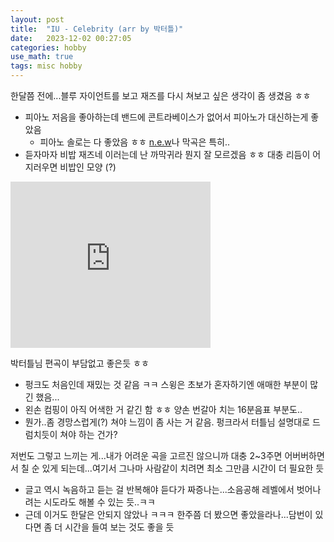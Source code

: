 ```yaml
---
layout: post
title:  "IU - Celebrity (arr by 박터틀)"
date:   2023-12-02 00:27:05 
categories: hobby
use_math: true
tags: misc hobby
---
```


한달쯤 전에...블루 자이언트를 보고 재즈를 다시 쳐보고 싶은 생각이 좀 생겼음 ㅎㅎ
- 피아노 저음을 좋아하는데 밴드에 콘트라베이스가 없어서 피아노가 대신하는게 좋았음
    - 피아노 솔로는 다 좋았음 ㅎㅎ [n.e.w](https://www.youtube.com/watch?v=6ZKDdzqN6B4)나 막곡은 특히..
- 듣자마자 비밥 재즈네 이러는데 난 까막귀라 뭔지 잘 모르겠음 ㅎㅎ 대충 리듬이 어지러우면 비밥인 모양 (?)


<iframe allowfullscreen="allowfullscreen" class="b-hbp-video b-uploaded" frameborder="0" height="266" id="BLOGGER-video-44c664fc9e24aae3-19996" mozallowfullscreen="mozallowfullscreen" src="https://www.blogger.com/video.g?token=AD6v5dyMR_dbH072B7gU6Np7pTeYos1Hl53e_c76Nc971DslIEX4TXAhACSbhnX8K6wPlA181RbOw-Dek967lQO_uWBysBNS5xHtMH3Lf4-y9db_tDFVspL4sE20eGImI1z4s8SbFquO" webkitallowfullscreen="webkitallowfullscreen" width="320"></iframe>


박터틀님 편곡이 부담없고 좋은듯 ㅎㅎ
- 펑크도 처음인데 재밌는 것 같음 ㅋㅋ 스윙은 초보가 혼자하기엔 애매한 부분이 많긴 했음...
- 왼손 컴핑이 아직 어색한 거 같긴 함 ㅎㅎ 양손 번갈아 치는 16분음표 부분도..
- 뭔가..좀 경망스럽게(?) 쳐야 느낌이 좀 사는 거 같음. 펑크라서 터틀님 설명대로 드럼치듯이 쳐야 하는 건가?


저번도 그렇고 느끼는 게...내가 어려운 곡을 고르진 않으니까 대충 2~3주면 어버버하면서 칠 순 있게 되는데...여기서 그나마 사람같이 치려면 최소 그만큼 시간이 더 필요한 듯
- 글고 역시 녹음하고 듣는 걸 반복해야 듣다가 짜증나는...소음공해 레벨에서 벗어나려는 시도라도 해볼 수 있는 듯..ㅋㅋ
- 근데 이거도 한달은 안되지 않았나 ㅋㅋㅋ 한주쯤 더 봤으면 좋았을라나...담번이 있다면 좀 더 시간을 들여 보는 것도 좋을 듯
